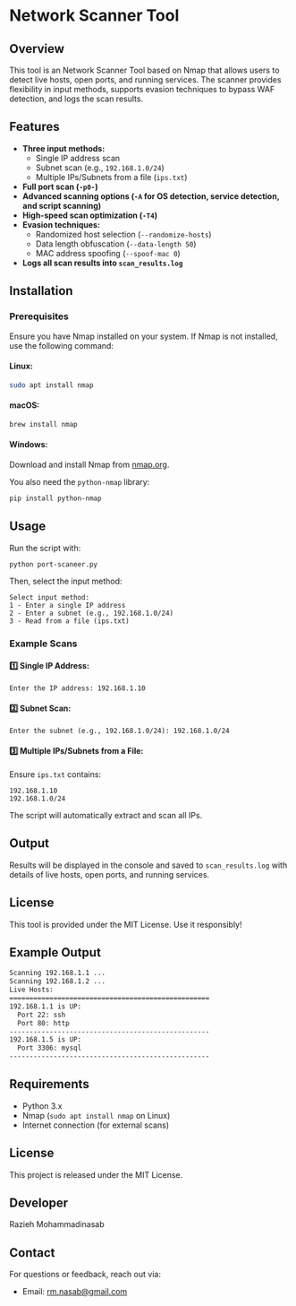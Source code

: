 # Network Scanner Tool

## Overview
This tool is an Network Scanner Tool based on Nmap that allows users to detect live hosts, open ports, and running services. The scanner provides flexibility in input methods, supports evasion techniques to bypass WAF detection, and logs the scan results.

## Features
- **Three input methods:**
  - Single IP address scan
  - Subnet scan (e.g., `192.168.1.0/24`)
  - Multiple IPs/Subnets from a file (`ips.txt`)
- **Full port scan (`-p0-`)**
- **Advanced scanning options (`-A` for OS detection, service detection, and script scanning)**
- **High-speed scan optimization (`-T4`)**
- **Evasion techniques:**
  - Randomized host selection (`--randomize-hosts`)
  - Data length obfuscation (`--data-length 50`)
  - MAC address spoofing (`--spoof-mac 0`)
- **Logs all scan results into `scan_results.log`**

## Installation
### Prerequisites
Ensure you have Nmap installed on your system. If Nmap is not installed, use the following command:

#### Linux:
```bash
sudo apt install nmap
```

#### macOS:
```bash
brew install nmap
```

#### Windows:
Download and install Nmap from [nmap.org](https://nmap.org/download.html).

You also need the `python-nmap` library:
```bash
pip install python-nmap
```

## Usage
Run the script with:
```bash
python port-scaneer.py
```
Then, select the input method:
```
Select input method:
1 - Enter a single IP address
2 - Enter a subnet (e.g., 192.168.1.0/24)
3 - Read from a file (ips.txt)
```

### Example Scans
#### 1️⃣ Single IP Address:
```
Enter the IP address: 192.168.1.10
```
#### 2️⃣ Subnet Scan:
```
Enter the subnet (e.g., 192.168.1.0/24): 192.168.1.0/24
```
#### 3️⃣ Multiple IPs/Subnets from a File:
Ensure `ips.txt` contains:
```
192.168.1.10
192.168.1.0/24
```
The script will automatically extract and scan all IPs.

## Output
Results will be displayed in the console and saved to `scan_results.log` with details of live hosts, open ports, and running services.

## License
This tool is provided under the MIT License. Use it responsibly!


## Example Output

```bash
Scanning 192.168.1.1 ...
Scanning 192.168.1.2 ...
Live Hosts:
==================================================
192.168.1.1 is UP:
  Port 22: ssh
  Port 80: http
--------------------------------------------------
192.168.1.5 is UP:
  Port 3306: mysql
--------------------------------------------------
```

## Requirements
- Python 3.x
- Nmap (`sudo apt install nmap` on Linux)
- Internet connection (for external scans)


## License

This project is released under the MIT License.


## Developer
Razieh Mohammadinasab

## Contact
For questions or feedback, reach out via:
- Email: rm.nasab@gmail.com